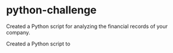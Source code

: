 # python-challenge
 Created a Python script for analyzing the financial records of your company. 
 
 Created a Python script to
